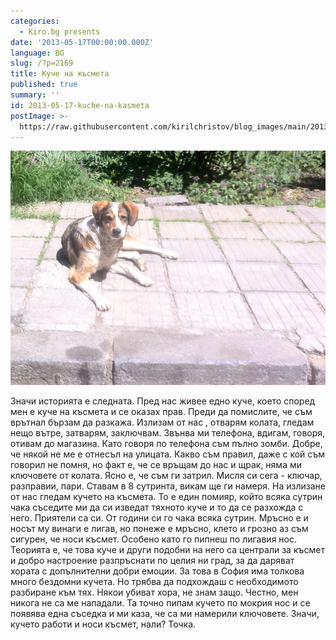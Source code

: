 ```yaml
---
categories:
  - Kiro.bg presents
date: '2013-05-17T00:00:00.000Z'
language: BG
slug: /?p=2169
title: Куче на късмета
published: true
summary: ''
id: 2013-05-17-kuche-na-kasmeta
postImage: >-
  https://raw.githubusercontent.com/kirilchristov/blog_images/main/2013/05/kuche-na-kysmeta.jpg
---
```


![](https://raw.githubusercontent.com/kirilchristov/blog_images/main/2013/05/kuche-na-kysmeta.jpg)

 Значи историята е следната. Пред нас живее едно куче, което според мен е куче на късмета и се оказах прав. Преди да помислите, че съм врътнал бързам да разкажа. Излизам от нас , отварям колата, гледам нещо вътре, затварям, заключвам. Звънва ми телефона, вдигам, говоря, отивам до магазина. Като говоря по телефона съм пълно зомби. Добре, че някой не ме е отнесъл на улицата. Какво съм правил, даже с кой съм говорил не помня, но факт е, че се връщам до нас и щрак, няма ми ключовете от колата. Ясно е, че съм ги затрил. Мисля си сега - ключар, разправии, пари. Ставам в 8 сутринта, викам ще ги намеря. На излизане от нас гледам кучето на късмета. То е един помияр, който всяка сутрин чака съседите ми да си изведат тяхното куче и то да се разхожда с него. Приятели са си. От години си го чака всяка сутрин. Мръсно е и носът му винаги е лигав, но понеже е мръсно, клето и грозно аз съм сигурен, че носи късмет. Особено като го пипнеш по лигавия нос. Теорията е, че това куче и други подобни на него са централи за късмет и добро настроение разпръснати по целия ни град, за да даряват хората с допълнителни добри емоции. За това в София има толкова много бездомни кучета. Но трябва да подхождаш с необходимото разбиране към тях. Някои убиват хора, не знам защо. Честно, мен никога не са ме нападали. Та точно пипам кучето по мокрия нос и се появява една съседка и ми каза, че са ми намерили ключовете. Значи, кучето работи и носи късмет, нали? Точка.
